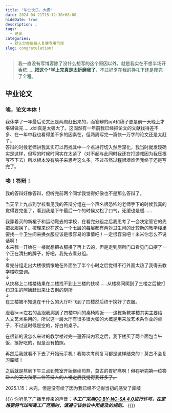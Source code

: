 ```yaml
---
title: "毕业快乐，大概"
date: 2024-04-21T15:12:30+08:00
hideDate: true
description: 。
tags:
  - 记录
categories:
  - 默认分类猫猫人复健专用气球
slug: congratulation!
---
```

<style>
  blockquote {
    color: #2a4f43; /* 设置字体颜色 */
  }
</style>

> 我一直没有写博客除了没什么想写的这个原因以外，就是我实在不想半场开香槟……**把这个*学上完真是太折磨我了**，不过好歹在我的挣扎下还是爬完了全程。

## 毕业论文
### 唉，论文本体！

我休学了一年最后论文还是两周赶出来的，而答辩的ppt和稿子更是前一天晚上才堪堪做完……ddl真是太强大了。这固然有一年前我已经把论文的文献找得差不多、在一年中我也看得差不多的因素在，但两周写完一篇快一万字的论文还是太赶了。<br/>
答辩的时候老师讲我其实可以再找其中一个点进行切入然后深化，我当时就发现确实是这样，但写的时候时间实在太紧了（对不起与此同时我还在打游戏因为我压根写不下去）所以根本没有脑子来思考这么多。不过虽然过程很艰难但我终于还是写完了。

### 唉！答辩！

我的答辩好像答辩，但听完前两个同学我觉得好像也不是那么答辩了。

当天早上九点到学校看见我的答辩分组在一个声名很恐怖的老师手下的时候我真的觉得要完蛋了，看到我是下午最后一个的时候又松了口气，死缓也是缓……

我穿着买的新裙子和运动鞋去的学校，在看完分组之后我思考了一会决定管它的先把衣服换了。按理来说在这么一个七层的每层都有两对卫生间的比较新的教学楼里要找一个卫生间来换衣服应该是很容易的事情吧！一定很容易吧！米米你怎么不说话啊！<br/>
本来我一开始在一楼就想把衣服换了再上去的，但是走到厕所门口看见门口摆了一个正在清扫的牌子，好吧，我先去看分组。<br/>
↓<br/>
看完分组走出大楼很惆怅地在外面坐了半个小时之后觉得不行外面太热了我得去教学楼吹空调。<br/>
↓<br/>
从扶梯上二楼楼结果在二楼找不到上三楼的扶梯……从楼梯间爬到了三楼之后被打扫卫生的阿姨赶出来让去别的厕所<br/>
↓<br/>
在三楼被不知道在干什么的大厅吓飞到了四楼然后终于换好了衣服。

蹬着5cm左右的高跟我爬到了四楼中间的桌椅附近——这栋新教学楼其实主要给人文艺术系用的，所以这一层大厅有很多很大张的大概是用来放艺术系作业的桌子，不过这时候是空的，好白的桌子。

在很新的没怎么来过的教学楼过完一遍答辩内容之后，我下楼买了两个面包当午饭，挺好吃的，但是没有拍照。

再然后我就看不下去了开始玩手机！我每次考前复习都是这样结束的！莫古不会复习库啵！

之后就是熬到下午三点到教室开始继续煎熬，莫古的胃好痛啊！~~但在听完第一位答辩人的天灾和第二位答辩人的人祸之后我觉得我好多了。~~


2025.1.15：未完，但是没有续了因为我已经不记得当初的感受了库啵



{{<card>}}
你听见了广播里传来的声音：***本工厂采用[CC BY-NC-SA 4.0](https://creativecommons.org/licenses/by-nc-sa/4.0/deed.zh-hans)进行许可，在您想要将气球带离工厂范围时，请遵守该协议中所提及的规则。***
{{</card>}}
